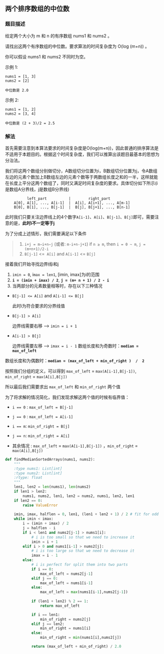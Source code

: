 ## 两个排序数组的中位数

### 题目描述

给定两个大小为 m 和 n 的有序数组 nums1 和 nums2 。

请找出这两个有序数组的中位数。要求算法的时间复杂度为 O(log (m+n)) 。

你可以假设 nums1 和 nums2 不同时为空。

示例 1:
```
nums1 = [1, 3]
nums2 = [2]

中位数是 2.0
```
示例 2:
```
nums1 = [1, 2]
nums2 = [3, 4]

中位数是 (2 + 3)/2 = 2.5
```

### 解法
首先需要注意到本算法要求的时间复杂度是O(log(m+n))，因此普通的排序算法是不适用于本题目的。根据这个时间复杂度，我们可以推算出该题目最基本的思想为分治法。

我们将这两个数组分别做切分，A数组切分位置为i，B数组切分位置为j，令A数组左边的元素个数加上B数组左边的元素个数等于两数组长度之和的一半，这样就能在长度上平分这两个数组了，同时又满足时间复杂度的要求。具体切分如下所示(i是数组A分界线，j是数组B分界线)
```
          left_part          |        right_part
    A[0], A[1], ..., A[i-1]  |  A[i], A[i+1], ..., A[m-1]
    B[0], B[1], ..., B[j-1]  |  B[j], B[j+1], ..., B[n-1]
```
此时我们只要关注边界线上的4个数字`A[i-1]`、`A[i]`、`B[j-1]`、`B[j]`即可，需要注意的是，**此时i不一定等于j**

为了分成上述情形，我们需要满足以下条件
>1. `i+j = m−i+n−j` (或者: `m-i+n-j+1`)
    if `n ≥ m`, then `i = 0 ~ m`, `j = (m+n+1)/2-i `
>2. `B[j-1]` <=` A[i]` and `A[i-1]` <= `B[j]`

接着我们开始寻找边界线i和j
1. `imin = 0`, i`max = len1`, [imin, imax]为i的范围
2. **`i = (imin + imax) / 2`**, **`j = (m+ n + 1) / 2 - i`**
3. 当两部分的元素数量相等时，存在以下三种情况

  * `B[j-1] <= A[i]` and `A[i-1] <= B[j]`

    此时i为符合要求的分界线值

  * `B[j-1] > A[i]`

    边界线需要右移 --> `imin = i + 1`

  * `A[i-1] > B[j]`

    边界线需要左移 --> `imax = i - 1`
数组长度和为奇数时：**`median = max_of_left`**

数组长度和为偶数时：**`median = (max_of_left + min_of_right )  /  2`**

按照我们分组的定义，可以得到 `max_of_left` = `max(A[i-1],B[j-1])`, `min_of_right` = `max(A[i],B[j])`

所以最后我们需要求出 `max_of_left` 和 `min_of_right` 两个值

为了将求解的情况简化，我们发现求解这两个值的时候有临界值：

* `i == 0` : `max_of_left = B[j-1]`
* `j == 0` : `max_of_left = A[i-1]`

* `i == m`: `min_of_right = B[j]`
* `j == n`: `min_of_right = A[i]`
* 其余情况 : `max_of_left` = `max(A[i-1],B[j-1])` ，`min_of_right` = `max(A[i],B[j])`

```python
def findMedianSortedArrays(nums1, nums2):
    """
    :type nums1: List[int]
    :type nums2: List[int]
    :rtype: float
    """
    len1, len2 = len(nums1), len(nums2)
    if len1 > len2:
        nums1, nums2, len1, len2 = nums2, nums1, len2, len1
    if len2 == 0:
        raise ValueError
    
    imin, imax, halflen = 0, len1, (len1 + len2 + 1) / 2 # fit for odd and even situation
    while imin < imax:
        i = (imin + imax) / 2
        j = halflen - i
        if i < len1 and nums2[j-1] > nums1[i]:
            # i is too small so that we need to increase it
            imin = i + 1
        elif i > 0 and nums1[i-1] > nums2[j]:
            # i is too large so that we need to decrease it 
            imax = i - 1
        else:
            # i is perfect for split them into two parts
            if i == 0:
                max_of_left = nums2[j-1]
            elif j == 0:
                max_of_left = nums1[i-1]
            else:
                max_of_left = max(nums1[i-1],nums2[j-1])
            
            if (len1 + len2) % 2 == 1:
                return max_of_left

            if i == len1:
                min_of_right = nums2[j]
            elif j == len2:
                min_of_right = nums1[i]
            else:
                min_of_right = min(nums1[i],nums2[j])

            return (max_of_left + min_of_right) / 2.0
```